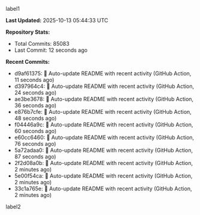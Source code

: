 
label1 
<!-- ACTIVITY_START -->
**Last Updated:** 2025-10-13 05:44:33 UTC

**Repository Stats:**
- Total Commits: 85083
- Last Commit: 12 seconds ago

**Recent Commits:**
- d9af61375: 🤖 Auto-update README with recent activity (GitHub Action, 11 seconds ago)
- d397964c4: 🤖 Auto-update README with recent activity (GitHub Action, 24 seconds ago)
- ae3be3678: 🤖 Auto-update README with recent activity (GitHub Action, 36 seconds ago)
- e876b7cfe: 🤖 Auto-update README with recent activity (GitHub Action, 48 seconds ago)
- f04446a9c: 🤖 Auto-update README with recent activity (GitHub Action, 60 seconds ago)
- e60cc6460: 🤖 Auto-update README with recent activity (GitHub Action, 76 seconds ago)
- 5a72adaa0: 🤖 Auto-update README with recent activity (GitHub Action, 87 seconds ago)
- 2f2d08a0b: 🤖 Auto-update README with recent activity (GitHub Action, 2 minutes ago)
- 5e00f54ca: 🤖 Auto-update README with recent activity (GitHub Action, 2 minutes ago)
- 33c1a765e: 🤖 Auto-update README with recent activity (GitHub Action, 2 minutes ago)
<!-- ACTIVITY_END -->

label2
